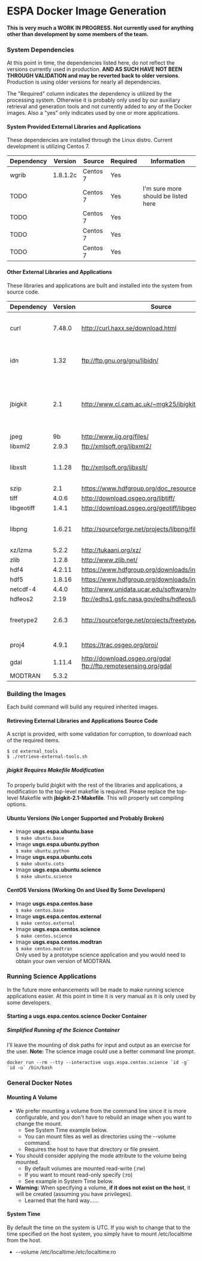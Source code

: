 # ESPA Docker Image Generation

<b>This is very much a WORK IN PROGRESS.  Not currently used for anything other than development by some members of the team.</b>

### System Dependencies
At this point in time, the dependencies listed here, do not reflect the versions currently used in production.  <b>AND AS SUCH HAVE NOT BEEN THROUGH VALIDATION and may be reverted back to older versions</b>.  Production is using older versions for nearly all dependencies.<br>

The "Required" column indicates the dependency is utilized by the processing system.  Otherwise it is probably only used by our auxiliary retrieval and generation tools and not currently added to any of the Docker images.  Also a "yes" only indicates used by one or more applications.

#### System Provided External Libraries and Applications
These dependencies are installed through the Linux distro.  Current development is utilizing Centos 7.

| Dependency | Version  | Source                                                          | Required | Information |
| ---------- | -------- | --------------------------------------------------------------- | -------- | ----------- |
| wgrib      | 1.8.1.2c | Centos 7                                                        | Yes      | |
| TODO       |          | Centos 7                                                        | Yes      | I'm sure more should be listed here |
| TODO       |          | Centos 7                                                        | Yes      | |
| TODO       |          | Centos 7                                                        | Yes      | |
| TODO       |          | Centos 7                                                        | Yes      | |

#### Other External Libraries and Applications
These libraries and applications are built and installed into the system from source code.

| Dependency | Version  | Source                                                          | Required | Information |
| ---------- | -------- | --------------------------------------------------------------- | -------- | ----------- |
| curl       | 7.48.0   | http://curl.haxx.se/download.html                               | No       | Used by auxiliary generation software |
| idn        | 1.32     | ftp://ftp.gnu.org/gnu/libidn/                                   | No       | Used by auxiliary generation software |
| jbigkit    | 2.1      | http://www.cl.cam.ac.uk/~mgk25/jbigkit/                         | Yes      | Add -fPIC -DPIC to the CFLAGS in the top-level Makefile |
| jpeg       | 9b       | http://www.ijg.org/files/                                       | Yes      | |
| libxml2    | 2.9.3    | ftp://xmlsoft.org/libxml2/                                      | Yes      | |
| libxslt    | 1.1.28   | ftp://xmlsoft.org/libxslt/                                      | Yes      | Required for python lxml module |
| szip       | 2.1      | https://www.hdfgroup.org/doc_resource/SZIP/                     | Yes      | |
| tiff       | 4.0.6    | http://download.osgeo.org/libtiff/                              | Yes      | |
| libgeotiff | 1.4.1    | http://download.osgeo.org/geotiff/libgeotiff/                   | Yes      | |
| libpng     | 1.6.21   | http://sourceforge.net/projects/libpng/files/libpng16/          | Yes      | Required for python matplotlib module |
| xz/lzma    | 5.2.2    | http://tukaani.org/xz/                                          | Yes      | |
| zlib       | 1.2.8    | http://www.zlib.net/                                            | Yes      | |
| hdf4       | 4.2.11   | https://www.hdfgroup.org/downloads/index.html                   | Yes      | |
| hdf5       | 1.8.16   | https://www.hdfgroup.org/downloads/index.html                   | Yes      | |
| netcdf-4   | 4.4.0    | http://www.unidata.ucar.edu/software/netcdf/                    | Yes      | |
| hdfeos2    | 2.19     | ftp://edhs1.gsfc.nasa.gov/edhs/hdfeos/latest_release/           | Yes      | |
| freetype2  | 2.6.3    | http://sourceforge.net/projects/freetype/files/freetype2/       | Yes      | Required for python matplotlib module |
| proj4      | 4.9.1    | https://trac.osgeo.org/proj/                                    | Yes      | GDAL needs this |
| gdal       | 1.11.4   | http://download.osgeo.org/gdal ftp://ftp.remotesensing.org/gdal | Yes      | |
| MODTRAN    | 5.3.2    |                                                                 | Yes      | |

### Building the Images
Each build command will build any required inherited images.

#### Retireving External Libraries and Applications Source Code
A script is provided, with some validation for corruption, to download each of the required items.

```
$ cd external_tools
$ ./retrieve-external-tools.sh
```

##### jbigkit Requires Makefile Modification
To properly build jbigkit with the rest of the libraries and applications, a modification to the top-level makefile is required.  Please replace the top-level Makefile with <b>jbigkit-2.1-Makefile</b>.  This will properly set compiling options.

#### Ubuntu Versions (No Longer Supported and Probably Broken)
  - Image <b>usgs.espa.ubuntu.base</b><br>```$ make ubuntu.base```
  - Image <b>usgs.espa.ubuntu.python</b><br>```$ make ubuntu.python```
  - Image <b>usgs.espa.ubuntu.cots</b><br>```$ make ubuntu.cots```
  - Image <b>usgs.espa.ubuntu.science</b><br>```$ make ubuntu.science```

#### CentOS Versions (Working On and Used By Some Developers)
  - Image <b>usgs.espa.centos.base</b><br>```$ make centos.base```
  - Image <b>usgs.espa.centos.external</b><br>```$ make centos.external```
  - Image <b>usgs.espa.centos.science</b><br>```$ make centos.science```
  - Image <b>usgs.espa.centos.modtran</b><br>```$ make centos.modtran```<br>
Only used by a prototype science application and you would need to obtain your own version of MODTRAN.

### Running Science Applications
In the future more enhancements will be made to make running science applications easier.  At this point in time it is very manual as it is only used by some developers.

#### Starting a <b>usgs.espa.centos.science</b> Docker Container

##### Simplified Running of the Science Container
I'll leave the mounting of disk paths for input and output as an exercise for the user.  <b>Note:</b> The science image could use a better command line prompt.

```
docker run --rm --tty --interactive usgs.espa.centos.science `id -g` `id -u` /bin/bash
```

### General Docker Notes

#### Mounting A Volume
- We prefer mounting a volume from the command line since it is more configurable, and you don't have to rebuild an image when you want to change the mount.
  - See System Time example below.
  - You can mount files as well as directories using the --volume command.
  - Requires the host to have that directory or file present.
- You should consider applying the mode attribute to the volume being mounted.
  - By default volumes are mounted read-write (:rw)
  - If you want to mount read-only specify (:ro)
  - See example in System Time below.
- <b>Warning:</b> When specifying a volume, <b>if it does not exist on the host</b>, it will be created (assuming you have privileges).
  - Learned that the hard way......

#### System Time
By default the time on the system is UTC.  If you wish to change that to the time specified on the host system, you simply have to mount /etc/localtime from the host.
- --volume /etc/localtime:/etc/localtime:ro
